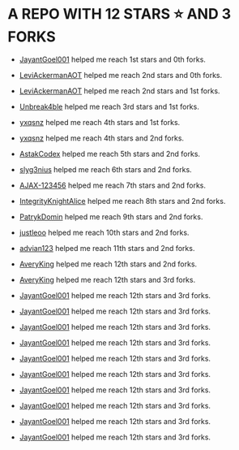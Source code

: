 # A REPO WITH 12 STARS ⭐️ AND 3 FORKS

- [JayantGoel001](https://github.com/JayantGoel001) helped me reach 1st stars and 0th forks.

- [LeviAckermanAOT](https://github.com/LeviAckermanAOT) helped me reach 2nd stars and 0th forks.

- [LeviAckermanAOT](https://github.com/LeviAckermanAOT) helped me reach 2nd stars and 1st forks.

- [Unbreak4ble](https://github.com/Unbreak4ble) helped me reach 3rd stars and 1st forks.

- [yxqsnz](https://github.com/yxqsnz) helped me reach 4th stars and 1st forks.

- [yxqsnz](https://github.com/yxqsnz) helped me reach 4th stars and 2nd forks.

- [AstakCodex](https://github.com/AstakCodex) helped me reach 5th stars and 2nd forks.

- [slyg3nius](https://github.com/slyg3nius) helped me reach 6th stars and 2nd forks.

- [AJAX-123456](https://github.com/AJAX-123456) helped me reach 7th stars and 2nd forks.

- [IntegrityKnightAlice](https://github.com/IntegrityKnightAlice) helped me reach 8th stars and 2nd forks.

- [PatrykDomin](https://github.com/PatrykDomin) helped me reach 9th stars and 2nd forks.

- [justleoo](https://github.com/justleoo) helped me reach 10th stars and 2nd forks.

- [advian123](https://github.com/advian123) helped me reach 11th stars and 2nd forks.

- [AveryKing](https://github.com/AveryKing) helped me reach 12th stars and 2nd forks.

- [AveryKing](https://github.com/AveryKing) helped me reach 12th stars and 3rd forks.

- [JayantGoel001](https://github.com/JayantGoel001) helped me reach 12th stars and 3rd forks.

- [JayantGoel001](https://github.com/JayantGoel001) helped me reach 12th stars and 3rd forks.

- [JayantGoel001](https://github.com/JayantGoel001) helped me reach 12th stars and 3rd forks.

- [JayantGoel001](https://github.com/JayantGoel001) helped me reach 12th stars and 3rd forks.

- [JayantGoel001](https://github.com/JayantGoel001) helped me reach 12th stars and 3rd forks.

- [JayantGoel001](https://github.com/JayantGoel001) helped me reach 12th stars and 3rd forks.

- [JayantGoel001](https://github.com/JayantGoel001) helped me reach 12th stars and 3rd forks.

- [JayantGoel001](https://github.com/JayantGoel001) helped me reach 12th stars and 3rd forks.

- [JayantGoel001](https://github.com/JayantGoel001) helped me reach 12th stars and 3rd forks.

- [JayantGoel001](https://github.com/JayantGoel001) helped me reach 12th stars and 3rd forks.
